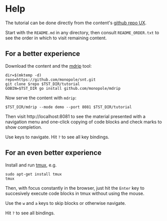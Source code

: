 # Help

The tutorial can be done directly from the content's
[github repo UX](https://github.com/monopole/snt).

Start with the `README.md` in any directory, then
consult `README_ORDER.txt` to see the order in which to
visit remaining content.

## For a better experience

[mdrip]: https://github.com/monopole/mdrip

Download the content and the [mdrip] tool:

```
dir=$(mktemp -d)
repo=https://github.com/monopole/snt.git
git clone $repo $TST_DIR/tutorial
GOBIN=$TST_DIR go install github.com/monopole/mdrip
```

Now serve the content with `mdrip`:

```
$TST_DIR/mdrip --mode demo --port 8081 $TST_DIR/tutorial
```

Then visit http://localhost:8081 to see the material
presented with a navigation menu and one-click copying
of code blocks and check marks to show completion.

Use keys to navigate.  Hit `?` to see all key bindings.

## For an even better experience

Install and run [tmux](https://github.com/tmux/tmux/wiki),
e.g.

```
sudo apt-get install tmux
tmux
```

Then, with focus constantly in the browser, just hit
the `Enter` key to succesively execute code blocks in
tmux without using the mouse.

Use the `w` and `a` keys to skip blocks or otherwise navigate.

Hit `?` to see all bindings.

